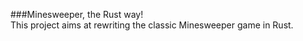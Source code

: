 ###Minesweeper, the Rust way!
<br>
This project aims at rewriting the classic Minesweeper game in Rust.
